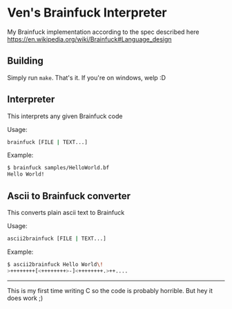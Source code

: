 # Ven's Brainfuck Interpreter

My Brainfuck implementation according to the spec described here <https://en.wikipedia.org/wiki/Brainfuck#Language_design>

## Building

Simply run `make`. That's it. If you're on windows, welp :D

## Interpreter

This interprets any given Brainfuck code

Usage:

```bash
brainfuck [FILE | TEXT...]
```

Example:

```bash
$ brainfuck samples/HelloWorld.bf
Hello World!
```

## Ascii to Brainfuck converter

This converts plain ascii text to Brainfuck

Usage:

```bash
ascii2brainfuck [FILE | TEXT...]
```

Example:

```bash
$ ascii2brainfuck Hello World\!
>++++++++[<++++++++>-]<++++++++.>++....
```

___

This is my first time writing C so the code is probably horrible. But hey it does work ;)
